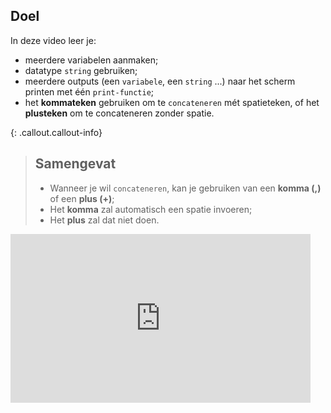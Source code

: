 ## Doel

In deze video leer je: 
* meerdere variabelen aanmaken;
* datatype `string` gebruiken; 
* meerdere outputs (een `variabele`, een `string` ...) naar het scherm printen met één `print-functie`;
* het **kommateken** gebruiken om te `concateneren` mét spatieteken, of het **plusteken** om te concateneren zonder spatie.

{: .callout.callout-info}
>## **Samengevat**
>* Wanneer je wil `concateneren`, kan je gebruiken van een **komma (,)** of een **plus (+)**;
>* Het **komma** zal automatisch een spatie invoeren;
>* Het **plus** zal dat niet doen. 


<div class ="dodona-centered-group">
<iframe width="480" height="270" src="https://www.youtube.com/embed/Zja-yE9ovgo" title="Python in de Klas - Concateneren" frameborder="0" allow="accelerometer; autoplay; clipboard-write; encrypted-media; gyroscope; picture-in-picture; web-share" allowfullscreen></iframe>
</div>
